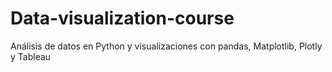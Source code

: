 # Data-visualization-course
Análisis de datos en Python y visualizaciones con pandas, Matplotlib, Plotly y Tableau
